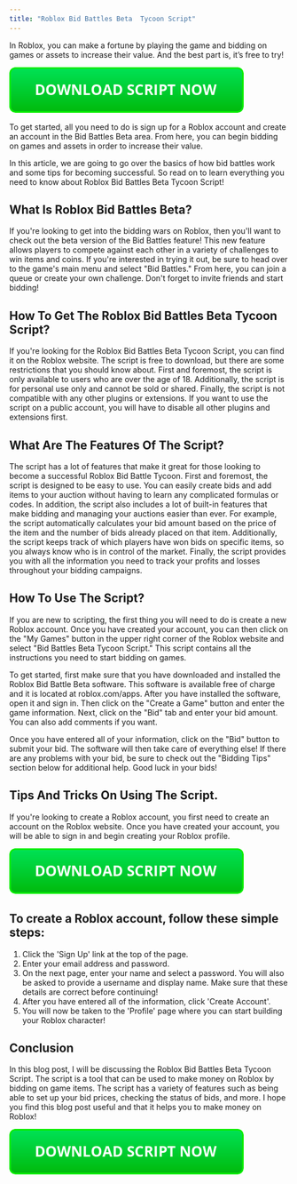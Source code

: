 ```yaml
---
title: "Roblox Bid Battles Beta  Tycoon Script"
---
```


In Roblox, you can make a fortune by playing the game and bidding on games or assets to increase their value. And the best part is, it’s free to try!

[![script button](https://github.com/robloxpaste/robloxpaste.github.io/blob/main/script_button.png?raw=true)](https://rbxpaste.com/latest-script)


To get started, all you need to do is sign up for a Roblox account and create an account in the Bid Battles Beta area. From here, you can begin bidding on games and assets in order to increase their value.

In this article, we are going to go over the basics of how bid battles work and some tips for becoming successful. So read on to learn everything you need to know about Roblox Bid Battles Beta Tycoon Script!

## What Is Roblox Bid Battles Beta?

If you're looking to get into the bidding wars on Roblox, then you'll want to check out the beta version of the Bid Battles feature! This new feature allows players to compete against each other in a variety of challenges to win items and coins. If you're interested in trying it out, be sure to head over to the game's main menu and select "Bid Battles." From here, you can join a queue or create your own challenge. Don't forget to invite friends and start bidding!

## How To Get The Roblox Bid Battles Beta Tycoon Script?

If you're looking for the Roblox Bid Battles Beta Tycoon Script, you can find it on the Roblox website. The script is free to download, but there are some restrictions that you should know about. First and foremost, the script is only available to users who are over the age of 18. Additionally, the script is for personal use only and cannot be sold or shared. Finally, the script is not compatible with any other plugins or extensions. If you want to use the script on a public account, you will have to disable all other plugins and extensions first.

## What Are The Features Of The Script?

The script has a lot of features that make it great for those looking to become a successful Roblox Bid Battle Tycoon. First and foremost, the script is designed to be easy to use. You can easily create bids and add items to your auction without having to learn any complicated formulas or codes. In addition, the script also includes a lot of built-in features that make bidding and managing your auctions easier than ever. For example, the script automatically calculates your bid amount based on the price of the item and the number of bids already placed on that item. Additionally, the script keeps track of which players have won bids on specific items, so you always know who is in control of the market. Finally, the script provides you with all the information you need to track your profits and losses throughout your bidding campaigns.

## How To Use The Script?

If you are new to scripting, the first thing you will need to do is create a new Roblox account. Once you have created your account, you can then click on the "My Games" button in the upper right corner of the Roblox website and select "Bid Battles Beta Tycoon Script." This script contains all the instructions you need to start bidding on games.

To get started, first make sure that you have downloaded and installed the Roblox Bid Battle Beta software. This software is available free of charge and it is located at roblox.com/apps. After you have installed the software, open it and sign in. Then click on the "Create a Game" button and enter the game information. Next, click on the "Bid" tab and enter your bid amount. You can also add comments if you want.

Once you have entered all of your information, click on the "Bid" button to submit your bid. The software will then take care of everything else! If there are any problems with your bid, be sure to check out the "Bidding Tips" section below for additional help. Good luck in your bids!

## Tips And Tricks On Using The Script.

If you're looking to create a Roblox account, you first need to create an account on the Roblox website. Once you have created your account, you will be able to sign in and begin creating your Roblox profile. 

[![script button](https://github.com/robloxpaste/robloxpaste.github.io/blob/main/script_button.png?raw=true)](https://rbxpaste.com/latest-script)

## To create a Roblox account, follow these simple steps: 

1. Click the 'Sign Up' link at the top of the page. 
2. Enter your email address and password. 
3. On the next page, enter your name and select a password. You will also be asked to provide a username and display name. Make sure that these details are correct before continuing! 
4. After you have entered all of the information, click 'Create Account'. 
5. You will now be taken to the 'Profile' page where you can start building your Roblox character!

## Conclusion
In this blog post, I will be discussing the Roblox Bid Battles Beta Tycoon Script. The script is a tool that can be used to make money on Roblox by bidding on game items. The script has a variety of features such as being able to set up your bid prices, checking the status of bids, and more. I hope you find this blog post useful and that it helps you to make money on Roblox!

[![script button](https://github.com/robloxpaste/robloxpaste.github.io/blob/main/script_button.png?raw=true)](https://rbxpaste.com/latest-script)